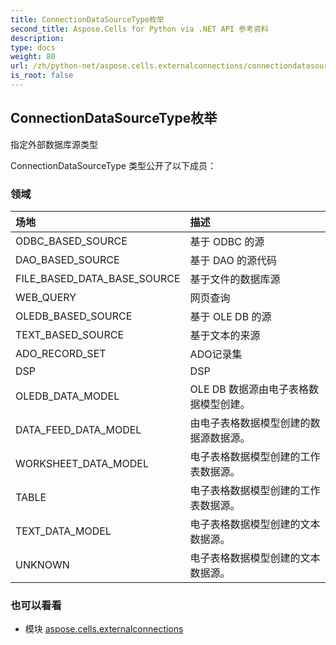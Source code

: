 ```yaml
---
title: ConnectionDataSourceType枚举
second_title: Aspose.Cells for Python via .NET API 参考资料
description:
type: docs
weight: 80
url: /zh/python-net/aspose.cells.externalconnections/connectiondatasourcetype/
is_root: false
---
```

## ConnectionDataSourceType枚举
指定外部数据库源类型



ConnectionDataSourceType 类型公开了以下成员：

### 领域
|场地|描述|
| :- | :- |
| ODBC_BASED_SOURCE |基于 ODBC 的源|
| DAO_BASED_SOURCE |基于 DAO 的源代码|
| FILE_BASED_DATA_BASE_SOURCE |基于文件的数据库源|
| WEB_QUERY |网页查询|
| OLEDB_BASED_SOURCE |基于 OLE DB 的源|
| TEXT_BASED_SOURCE |基于文本的来源|
| ADO_RECORD_SET |ADO记录集|
| DSP | DSP |
| OLEDB_DATA_MODEL |OLE DB 数据源由电子表格数据模型创建。|
| DATA_FEED_DATA_MODEL |由电子表格数据模型创建的数据源数据源。|
| WORKSHEET_DATA_MODEL |电子表格数据模型创建的工作表数据源。|
| TABLE |电子表格数据模型创建的工作表数据源。|
| TEXT_DATA_MODEL |电子表格数据模型创建的文本数据源。|
| UNKNOWN |电子表格数据模型创建的文本数据源。|



### 也可以看看
* 模块 [aspose.cells.externalconnections](..)
